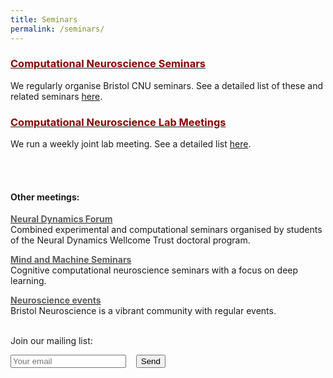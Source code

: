 ```yaml
---
title: Seminars
permalink: /seminars/
---
```


### [<span style="color:#8B0000">Computational Neuroscience Seminars</span>](https://cnuseminars.blogs.bristol.ac.uk/)
We regularly organise Bristol CNU seminars. See a detailed list of these and related seminars [here](https://cnuseminars.blogs.bristol.ac.uk/).

### [<span style="color:#8B0000">Computational Neuroscience Lab Meetings</span>](https://cnumeeting.blogs.bristol.ac.uk/)

We run a weekly joint lab meeting. See a detailed list [here](https://cnumeeting.blogs.bristol.ac.uk/).

<br><br>

#### Other meetings:


<b>[<span style="color:#5d5d5d">Neural Dynamics Forum</span>](https://ndforum.blogs.bristol.ac.uk/)</b> <br>
Combined experimental and computational seminars organised by students of the Neural Dynamics Wellcome Trust doctoral program.

<b>[<span style="color:#5d5d5d">Mind and Machine Seminars</span>](https://mindandmachine.blogs.bristol.ac.uk/seminars/)</b> <br>
Cognitive computational neuroscience seminars with a focus on deep learning.

<b>[<span style="color:#5d5d5d">Neuroscience events</span>](http://www.bristol.ac.uk/neuroscience/events/diary/)</b> <br>
Bristol Neuroscience is a vibrant community with regular events.<br><br>

Join our mailing list:
<form method="POST" action="https://formspree.io/conor.houghton@bristol.ac.uk">
  <input type="email" name="email" placeholder="Your email">&nbsp;&nbsp;&nbsp;
  <textarea name="message" style="display:none;" placeholder="Please add me to the CNU mailing list.">Please add me to the CNU mailing list.</textarea>
  <button type="submit">Send</button>
</form>




<!-- ### Research
Making sense of data is possibly the biggest problem in Neuroscience and beyond. We build algorithms to analyze data. We also use theory as well as computational and [neural modeling](https://en.wikipedia.org/wiki/Computational_neuroscience) to understand how information is processed in the nervous system, explaining data obtained in collaboration with [electrophysiologists](https://en.wikipedia.org/wiki/Electrophysiology) and in [psychophysical](https://en.wikipedia.org/wiki/Psychophysics) experiments. Lastly, we constrain and develop new technologies aimed at obtaining data about brains.


Our conceptual work addresses information processing in the nervous system from two angles: (1) By analyzing and explaining electrophysiological data, we study what neurons do. (2) By analyzing and explaining human behavior, we study what all these neurons do together. Much of our work looks at these questions from a normative or causal viewpoint, asking what problems the nervous system should be solving. This often means taking a Bayesian approach. Bayesian decision theory is the systematic way of calculating how the nervous system may make good decisions in the presence of uncertainty. Causal inference from observational data promises to be a key enabler for progress in science.

We've pursued projects that involve handshake greetings, human movement, [cell-phone related parkinson's research](http://journal.frontiersin.org/article/10.3389/fneur.2012.00158/abstract), competitions at [Kaggle](https://www.kaggle.com/), [meta-science analysis](http://www.nature.com/nature/journal/v489/n7415/full/489201a.html), data sharing initiatives, and [recording from all neurons in a mouse](http://journals.plos.org/ploscompbiol/article?id=10.1371/journal.pcbi.1002291).


### Lab Members

Our research group is remarkably interdisciplinary. Our interests span statistics, physics, biology, applied mathematics, molecular biology, metascience, cognitive science, and many other disciplines. Visit our [people page](http://kordinglab.com/people/) to see more information on each person who works in the lab (publications, contact information, photos).


### Publications

For PDFs of our work, visit our [publications page](http://kordinglab.com/publication/). Feel free to [issue on Github](https://github.com/KordingLab/KordingLab.github.io/issues) if links don't work or are obsolete.


### Collaborators

Here are some cool people in fields that interest us. **note:** This list is in no way complete. We have a lot of collaborators -- if you've collaborated with us and want a link here, let us know!

**University of Pennsylvania:**
- [David Issadore - Dept of Bioengineering](http://cnt.upenn.edu/david-issadore)
- [Jay Gottfried - Dept of Neurology](http://labs.feinberg.northwestern.edu/gottfried/)
- [Raquel and Ruben Gur - Dept of Neuropsychiatry](http://www.med.upenn.edu/bbl/faculty-regur.html)
- [Maria Geffen - Dept of Otorhinolaryngology](https://geffenlab.weebly.com/)
- [Yale Cohen - Dept of Otorhinolaryngology](http://auditoryresearchlaboratory.weebly.com/)
- [Dani Bassett - Dept of Bionengineering](https://www.danisbassett.com/)
- [Andrew Tsourkas - Dept of Bioengineering](http://www.seas.upenn.edu/~atsourk/)
- [Jason Moore - Dept of Biostatistics](https://www.med.upenn.edu/apps/faculty/index.php/g275/p8803452)
- [Lyle Ungar - Dept of CIS](http://www.cis.upenn.edu/~ungar/)

**Northwestern University:**
- [Lee Miller - Depts of Physiology and BME](http://physio.northwestern.edu/)
- [Mark Segraves - Depts of Neurobiology and Physiology](http://www.neurobiology.northwestern.edu/people/core-faculty/mark-segraves.html)
- [Matt Tresch - Depts of Physiology and BME](http://www.mccormick.northwestern.edu/biomedical/)
- [David Mohr - Dept of Preventive medicine](http://www.feinberg.northwestern.edu/faculty-profiles/az/profile.html?xid=17234)


**External:**

- [Scott Grafton - UCSB](https://www.psych.ucsb.edu/people/faculty/grafton)
- [Nicho Hatsopoulos - University of Chicago](http://pondside.uchicago.edu/oba/faculty/Hatsopoulos/lab/)
- [Peter Strick - University of Pittsburgh](http://www.cnbc.cmu.edu/faculty/strick-peter-l/view-details)
- [Mriganka Sur - MIT](http://surlab.mit.edu/)
- [Rob Turner - University of Pittsburgh](http://www.neurobio.pitt.edu/faculty/turner.htm)
-->